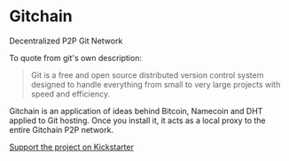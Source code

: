 Gitchain
========
Decentralized P2P Git Network

To quote from git's own description:

> Git is a free and open source distributed version control system designed to handle everything
> from small to very large projects with speed and efficiency.

Gitchain is an application of ideas behind Bitcoin, Namecoin and DHT applied to Git hosting. Once you install it, it acts as a local proxy to the entire Gitchain P2P network.

[Support the project on Kickstarter](https://www.kickstarter.com/projects/612530753/gitchain)
